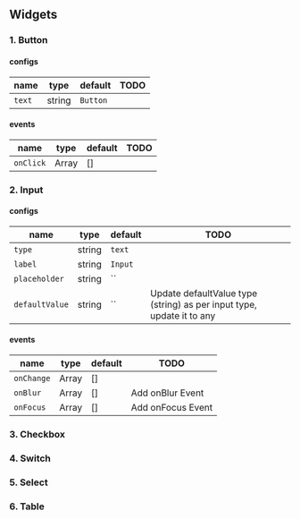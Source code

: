 ## Widgets

### 1. Button

#### configs

| name   | type   | default  | TODO |
| ------ | ------ | -------- | ---- |
| `text` | string | `Button` |      |

#### events

| name      | type          | default | TODO |
| --------- | ------------- | ------- | ---- |
| `onClick` | Array<string> | []      |      |

### 2. Input

#### configs

| name           | type   | default | TODO                                                                  |
| -------------- | ------ | ------- | --------------------------------------------------------------------- |
| `type`         | string | `text`  |                                                                       |
| `label`        | string | `Input` |                                                                       |
| `placeholder`  | string | ``      |                                                                       |
| `defaultValue` | string | ``      | Update defaultValue type (string) as per input type, update it to any |

#### events

| name       | type          | default | TODO              |
| ---------- | ------------- | ------- | ----------------- |
| `onChange` | Array<string> | []      |                   |
| `onBlur`   | Array<string> | []      | Add onBlur Event  |
| `onFocus`  | Array<string> | []      | Add onFocus Event |

### 3. Checkbox

### 4. Switch

### 5. Select

### 6. Table
